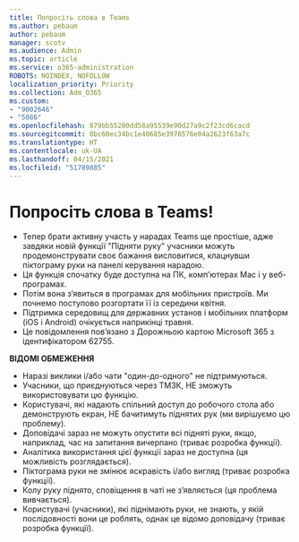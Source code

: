 ```yaml
---
title: Попросіть слова в Teams
ms.author: pebaum
author: pebaum
manager: scotv
ms.audience: Admin
ms.topic: article
ms.service: o365-administration
ROBOTS: NOINDEX, NOFOLLOW
localization_priority: Priority
ms.collection: Adm_O365
ms.custom:
- "9002646"
- "5086"
ms.openlocfilehash: 879bb55280dd58a95539e90d27a9c2f23cd6cacd
ms.sourcegitcommit: 8bc60ec34bc1e40685e3976576e04a2623f63a7c
ms.translationtype: HT
ms.contentlocale: uk-UA
ms.lasthandoff: 04/15/2021
ms.locfileid: "51789885"
---
```

# <a name="raise-your-hand-in-teams"></a>Попросіть слова в Teams!

- Тепер брати активну участь у нарадах Teams ще простіше, адже завдяки новій функції "Підняти руку" учасники можуть продемонструвати своє бажання висловитися, клацнувши піктограму руки на панелі керування нарадою.
- Ця функція спочатку буде доступна на ПК, комп’ютерах Mac і у веб-програмах.
- Потім вона з’явиться в програмах для мобільних пристроїв. Ми почнемо поступово розгортати її із середини квітня.
- Підтримка середовищ для державних установ і мобільних платформ (iOS і Android) очікується наприкінці травня.
- Це повідомлення пов’язано з Дорожньою картою Microsoft 365 з ідентифікатором 62755.

**ВІДОМІ ОБМЕЖЕННЯ**

- Наразі виклики і/або чати "один-до-одного" не підтримуються.
- Учасники, що приєднуються через ТМЗК, НЕ зможуть використовувати цю функцію.
- Користувачі, які надають спільний доступ до робочого стола або демонструють екран, НЕ бачитимуть піднятих рук (ми вирішуємо цю проблему).
- Доповідачі зараз не можуть опустити всі підняті руки, якщо, наприклад, час на запитання вичерпано (триває розробка функції).
- Аналітика використання цієї функції зараз не доступна (ця можливість розглядається).
- Піктограма руки не змінює яскравість і/або вигляд (триває розробка функції).
- Колу руку піднято, сповіщення в чаті не з’являється (ця проблема вивчається).
- Користувачі (учасники), які піднімають руки, не знають, у якій послідовності вони це роблять, однак це відомо доповідачу (триває розробка функції).
